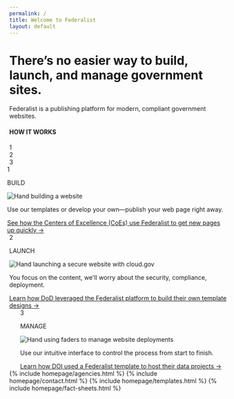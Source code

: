 ```yaml
---
permalink: /
title: Welcome to Federalist
layout: default
---
```


<div id="home" class="homepage">
  <div class="well mb-xl">
    <div class="usa-grid">
      <div class="usa-width-two-thirds">
        <h1 class="federalist-heading font-large">There’s no easier way to build, launch, and manage government sites.</h1>
        <p class="font-large sans-regular">
          <a id="page-body"></a>
          Federalist is a publishing platform for modern, compliant government websites.
        </p>
      </div>
    </div>
  </div>
  <div class="usa-header federalist-intro p-xxl">
    <div class="usa-grid-full">
      <h4 class="sans-bold mb-xl">HOW IT WORKS</h4>
      <div class="usa-grid-full steps-block">
        <div class="usa-width-one-third">
          <div class="steps-circle">1</div>
        </div>
        <div class="usa-width-one-third line" style="margin: 0;">
          <div class="steps-circle position-center">2</div>
        </div>
        <div class="usa-width-one-third line">
          <div class="steps-circle position-right">3</div>
        </div>
      </div>
      <section class="usa-grid-full features-block mt-xl">
        <div class="usa-width-one-third feature" style="position: relative; right:1%;">
          <div class="steps-circle position-center mb-sm mobile">1</div>
          <p class="sans-bold federalist-intro-heading section-title">BUILD</p>
          <img src="{{site.baseurl}}/assets/images/build.png" alt="Hand building a website" class="mb-xl">
          <p class="sans-regular">Use our templates or develop your own—publish your web page  right away.</p>
          <a class="sans-regular" href="https://google.com">See how the Centers of Excellence (CoEs) use Federalist to get new pages up quickly →</a>
        </div>
        <div class="usa-width-one-third feature">
          <div class="position-center">
            <div class="steps-circle position-center mb-sm mobile">2</div>
            <p class="sans-bold federalist-intro-heading section-title">LAUNCH</p>
            <img src="{{site.baseurl}}/assets/images/launch.png" alt="Hand launching a secure website with cloud.gov" class="mb-xl">
            <p class="sans-regular">You focus on the content, we'll worry about the security, compliance, deployment.</p>
            <a class="sans-regular" href="https://google.com">Learn how DoD leveraged the Federalist platform to build their own template designs →</a>
          </div>
        </div>
        <div class="usa-width-one-third feature">
          <div clss="position-right" style="left:5%;position:relative;">
            <div class="steps-circle position-center mb-sm mobile">3</div>
            <p class="sans-bold federalist-intro-heading section-title">MANAGE</p>
            <img src="{{site.baseurl}}/assets/images/manage.png" alt="Hand using faders to manage website deployments" class="mb-xl">
            <p class="sans-regular">Use our intuitive interface to control the process from start to finish.</p>
            <a class="sans-regular" href="https://google.com">Learn how DOI used a Federalist template to host their data projects →</a>
          </div>
        </div>
      </section>
    </div>
  </div>
  {% include homepage/agencies.html %}
  {% include homepage/contact.html %}
  {% include homepage/templates.html %}
  {% include homepage/fact-sheets.html %}
</div>

